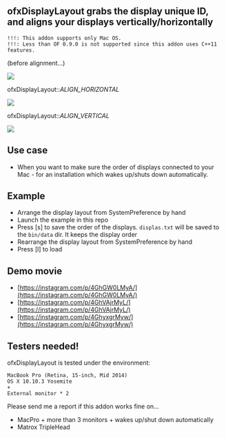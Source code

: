 ## ofxDisplayLayout grabs the display unique ID, and aligns your displays vertically/horizontally

	!!!: This addon supports only Mac OS.
	!!!: Less than OF 0.9.0 is not supported since this addon uses C++11 features.

(before alignment...)

![](https://41.media.tumblr.com/ab739141c067b09596b15f1c4231bb29/tumblr_nq6mdiK2lC1s2up8jo1_540.png)

ofxDisplayLayout::*ALIGN_HORIZONTAL*

![](https://41.media.tumblr.com/55d5d0a387c0335654baca85365d6a2f/tumblr_nq6mdiK2lC1s2up8jo3_400.png)

ofxDisplayLayout::*ALIGN_VERTICAL*

![](https://36.media.tumblr.com/0489db34974f70d866b67c9b0f44c3ce/tumblr_nq6mdiK2lC1s2up8jo2_400.png)


## Use case
- When you want to make sure the order of displays connected to your Mac - for an installation which wakes up/shuts down automatically.


## Example
- Arrange the display layout from SystemPreference by hand
- Launch the example in this repo
- Press [s] to save the order of the displays. `displas.txt` will be saved to the `bin/data` dir. It keeps the display order
- Rearrange the display layout from SystemPreference by hand
- Press [l] to load


## Demo movie
- [https://instagram.com/p/4GhGW0LMyA/](https://instagram.com/p/4GhGW0LMyA/)
- [https://instagram.com/p/4GhVAjrMyL/](https://instagram.com/p/4GhVAjrMyL/)
- [https://instagram.com/p/4GhyxgrMyw/](https://instagram.com/p/4GhyxgrMyw/)


## Testers needed!

ofxDisplayLayout is tested under the environment:
	
	MacBook Pro (Retina, 15-inch, Mid 2014)
	OS X 10.10.3 Yosemite
	+
	External monitor * 2

Please send me a report if this addon works fine on...

- MacPro + more than 3 monitors + wakes up/shut down automatically
- Matrox TripleHead